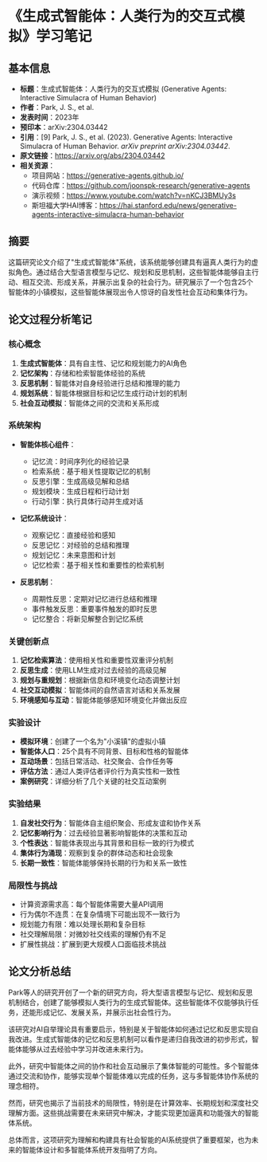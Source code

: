 # 《生成式智能体：人类行为的交互式模拟》学习笔记

## 基本信息
- **标题**：生成式智能体：人类行为的交互式模拟 (Generative Agents: Interactive Simulacra of Human Behavior)
- **作者**：Park, J. S., et al.
- **发表时间**：2023年
- **预印本**：arXiv:2304.03442
- **引用**：[9] Park, J. S., et al. (2023). Generative Agents: Interactive Simulacra of Human Behavior. *arXiv preprint arXiv:2304.03442*.
- **原文链接**：https://arxiv.org/abs/2304.03442
- **相关资源**：
  - 项目网站：https://generative-agents.github.io/
  - 代码仓库：https://github.com/joonspk-research/generative-agents
  - 演示视频：https://www.youtube.com/watch?v=nKCJ3BMUy3s
  - 斯坦福大学HAI博客：https://hai.stanford.edu/news/generative-agents-interactive-simulacra-human-behavior

## 摘要
这篇研究论文介绍了"生成式智能体"系统，该系统能够创建具有逼真人类行为的虚拟角色。通过结合大型语言模型与记忆、规划和反思机制，这些智能体能够自主行动、相互交流、形成关系，并展示出复杂的社会行为。研究展示了一个包含25个智能体的小镇模拟，这些智能体展现出令人惊讶的自发性社会互动和集体行为。

## 论文过程分析笔记

### 核心概念
1. **生成式智能体**：具有自主性、记忆和规划能力的AI角色
2. **记忆架构**：存储和检索智能体经验的系统
3. **反思机制**：智能体对自身经验进行总结和推理的能力
4. **规划系统**：智能体根据目标和记忆生成行动计划的机制
5. **社会互动模拟**：智能体之间的交流和关系形成

### 系统架构
- **智能体核心组件**：
  - 记忆流：时间序列化的经验记录
  - 检索系统：基于相关性提取记忆的机制
  - 反思引擎：生成高级见解和总结
  - 规划模块：生成日程和行动计划
  - 行动引擎：执行具体行动并生成对话

- **记忆系统设计**：
  - 观察记忆：直接经验和感知
  - 反思记忆：对经验的总结和推理
  - 规划记忆：未来意图和计划
  - 记忆检索：基于相关性和重要性的检索机制

- **反思机制**：
  - 周期性反思：定期对记忆进行总结和推理
  - 事件触发反思：重要事件触发的即时反思
  - 记忆整合：将新见解整合到记忆系统

### 关键创新点
1. **记忆检索算法**：使用相关性和重要性双重评分机制
2. **反思生成**：使用LLM生成对过去经验的高级见解
3. **规划与重规划**：根据新信息和环境变化动态调整计划
4. **社交互动模拟**：智能体间的自然语言对话和关系发展
5. **环境感知与互动**：智能体能够感知环境变化并做出反应

### 实验设计
- **模拟环境**：创建了一个名为"小溪镇"的虚拟小镇
- **智能体人口**：25个具有不同背景、目标和性格的智能体
- **互动场景**：包括日常活动、社交聚会、合作任务等
- **评估方法**：通过人类评估者评价行为真实性和一致性
- **案例研究**：详细分析了几个关键的社交互动案例

### 实验结果
1. **自发社交行为**：智能体自主组织聚会、形成友谊和协作关系
2. **记忆影响行为**：过去经验显著影响智能体的决策和互动
3. **个性表达**：智能体表现出与其背景和目标一致的行为模式
4. **集体行为涌现**：观察到复杂的群体动态和社会现象
5. **长期一致性**：智能体能够保持长期的行为和关系一致性

### 局限性与挑战
- 计算资源需求高：每个智能体需要大量API调用
- 行为偶尔不连贯：在复杂情境下可能出现不一致行为
- 规划能力有限：难以处理长期和复杂目标
- 社交理解局限：对微妙社交线索的理解仍有不足
- 扩展性挑战：扩展到更大规模人口面临技术挑战

## 论文分析总结

Park等人的研究开创了一个新的研究方向，将大型语言模型与记忆、规划和反思机制结合，创建了能够模拟人类行为的生成式智能体。这些智能体不仅能够执行任务，还能形成记忆、发展关系，并展示出社会性行为。

该研究对AI自举理论具有重要启示，特别是关于智能体如何通过记忆和反思实现自我改进。生成式智能体的记忆和反思机制可以看作是递归自我改进的初步形式，智能体能够从过去经验中学习并改进未来行为。

此外，研究中智能体之间的协作和社会互动展示了集体智能的可能性。多个智能体通过交流和协作，能够实现单个智能体难以完成的任务，这与多智能体协作系统的理念相符。

然而，研究也揭示了当前技术的局限性，特别是在计算效率、长期规划和深度社交理解方面。这些挑战需要在未来研究中解决，才能实现更加逼真和功能强大的智能体系统。

总体而言，这项研究为理解和构建具有社会智能的AI系统提供了重要框架，也为未来的智能体设计和多智能体系统开发指明了方向。 
